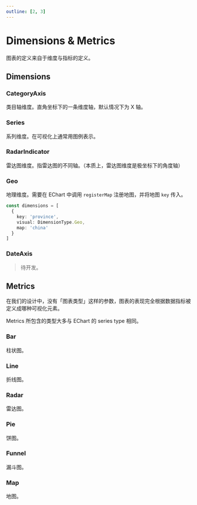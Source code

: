 ```yaml
---
outline: [2, 3]
---
```

# Dimensions & Metrics

图表的定义来自于维度与指标的定义。

## Dimensions

### CategoryAxis

类目轴维度。直角坐标下的一条维度轴，默认情况下为 X 轴。

### Series

系列维度。在可视化上通常用图例表示。

### RadarIndicator

雷达图维度。指雷达图的不同轴。（本质上，雷达图维度是极坐标下的角度轴）

### Geo

地理维度。需要在 EChart 中调用 `registerMap` 注册地图，并将地图 `key` 传入。

```ts
const dimensions = [
  {
    key: 'province',
    visual: DimensionType.Geo,
    map: 'china'
  }
]
```

### DateAxis

> 待开发。

## Metrics

在我们的设计中，没有「图表类型」这样的参数，图表的表现完全根据数据指标被定义成哪种可视化元素。

Metrics 所包含的类型大多与 EChart 的 series type 相同。

### Bar

柱状图。

### Line

折线图。

### Radar

雷达图。

### Pie

饼图。

### Funnel

漏斗图。

### Map

地图。
